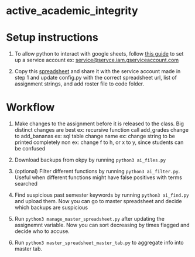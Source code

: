 # active_academic_integrity


# Setup instructions
1. To allow python to interact with google sheets, follow [this guide](https://gspread.readthedocs.io/en/latest/oauth2.html#service-account) to set up a service account
  ex: service@servce.iam.gserviceaccount.com

2. Copy this [spreadsheet](https://docs.google.com/spreadsheets/d/1Q36Sem2cT2pcCmu1CwvjE_CbUcIZ2S_SV_o11X0Xj4c/edit?usp=sharing) and share it with the service account made in step 1 and update config.py with the correct spreadsheet url, list of assignment strings, and add roster file to code folder.

# Workflow
1. Make changes to the assignment before it is released to the class. Big distinct changes are best
  ex: recursive function call add_grades change to add_bananas
  ex: sql table change name
  ex: change string to be printed completely
  non ex: change f to h, or x to y, since students can be confused
  
2. Download backups from okpy by running `python3 ai_files.py`

3. (optional) Filter different functions by running `python3 ai_filter.py`. Useful when different functions might have false positives with terms searched

4. Find suspicious past semester keywords by running `python3 ai_find.py` and upload them. Now you can go to master spreadsheet and decide which backups are suspicious

5. Run `python3 manage_master_spreadsheet.py` after updating the assignemnt variable. Now you can sort decreasing by times flagged and decide who to accuse.

6. Run `python3 master_spreadsheet_master_tab.py` to aggregate info into master tab.
